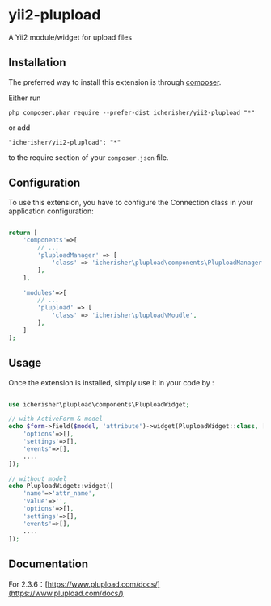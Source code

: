 yii2-plupload
=============
A Yii2 module/widget for upload files

Installation
------------

The preferred way to install this extension is through [composer](http://getcomposer.org/download/).

Either run

```
php composer.phar require --prefer-dist icherisher/yii2-plupload "*"
```

or add

```
"icherisher/yii2-plupload": "*"
```

to the require section of your `composer.json` file.

Configuration
-------------

To use this extension, you have to configure the Connection class in your application configuration:

```php

return [
	'components'=>[
		// ...
		'pluploadManager' => [
			'class' => 'icherisher\plupload\components\PluploadManager'
		],
	],
	
	'modules'=>[
		// ...
		'plupload' => [
			'class' => 'icherisher\plupload\Moudle',
		],
	]
];

```



Usage
-----

Once the extension is installed, simply use it in your code by  :

```php

use icherisher\plupload\components\PluploadWidget;

// with ActiveForm & model
echo $form->field($model, 'attribute')->widget(PluploadWidget::class, [
	'options'=>[],
	'settings'=>[],
	'events'=>[],
	....
]); 

// without model
echo PluploadWidget::widget([
	'name'=>'attr_name',
	'value'=>'',
	'options'=>[],
	'settings'=>[],
	'events'=>[],
	....
]);


```


Documentation
-------------

For 2.3.6：[https://www.plupload.com/docs/](https://www.plupload.com/docs/)




